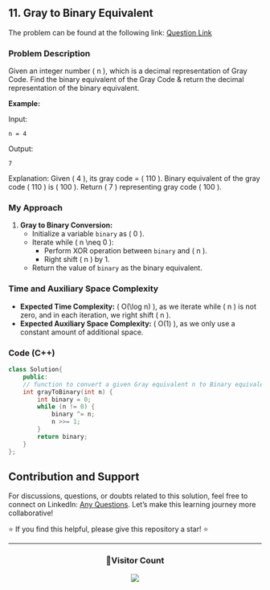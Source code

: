 ## 11. Gray to Binary Equivalent

The problem can be found at the following link: [Question Link](https://www.geeksforgeeks.org/problems/gray-to-binary-equivalent-1587115620/1)

### Problem Description

Given an integer number \( n \), which is a decimal representation of Gray Code. Find the binary equivalent of the Gray Code & return the decimal representation of the binary equivalent.

**Example:**

Input:
```
n = 4
```
Output:
```
7
```
Explanation:
Given \( 4 \), its gray code =  \( 110 \).
Binary equivalent of the gray code \( 110 \) is \( 100 \).
Return \( 7 \) representing gray code \( 100 \).

### My Approach

1. **Gray to Binary Conversion:**
   - Initialize a variable `binary` as \( 0 \).
   - Iterate while \( n \neq 0 \):
     - Perform XOR operation between `binary` and \( n \).
     - Right shift \( n \) by 1.
   - Return the value of `binary` as the binary equivalent.

### Time and Auxiliary Space Complexity

- **Expected Time Complexity:** \( O(\log n) \), as we iterate while \( n \) is not zero, and in each iteration, we right shift \( n \).
- **Expected Auxiliary Space Complexity:** \( O(1) \), as we only use a constant amount of additional space.

### Code (C++)

```cpp
class Solution{
    public:
    // function to convert a given Gray equivalent n to Binary equivalent.
    int grayToBinary(int n) {
        int binary = 0;
        while (n != 0) {
            binary ^= n;
            n >>= 1;
        }
        return binary;
    }
};
```

## Contribution and Support

For discussions, questions, or doubts related to this solution, feel free to connect on LinkedIn: [Any Questions](https://www.linkedin.com/in/het-patel-8b110525a/). Let’s make this learning journey more collaborative!

⭐ If you find this helpful, please give this repository a star! ⭐

---

<div align="center">
  <h3><b>📍Visitor Count</b></h3>
</div>

<p align="center">
  <img src="https://profile-counter.glitch.me/Hunterdii/count.svg" />
</p>

